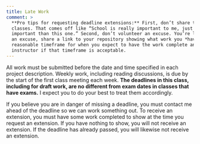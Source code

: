 ```yaml
---
title: Late Work
comment: >
  **Pro tips for requesting deadline extensions:** First, don’t share that you’ve been busy in other
  classes. That comes off like “School is really important to me, just my other classes are more
  important than this one.” Second, don’t volunteer an excuse. You’re late. That happens. Instead of
  an excuse, share a link to your repository showing what work you *have* done. And then provide a
  reasonable timeframe for when you expect to have the work complete and submitted, and ask your
  instructor if that timeframe is acceptable.
---
```


All work must be submitted before the date and time specified in each project description. Weekly
work, including reading discussions, is due by the start of the first class meeting each week.
<strong>The deadlines in this class, including for draft work, are no different from exam dates in
classes that have exams.</strong> I expect you to do your best to treat them accordingly.

If you believe you are in danger of missing a deadline, you must contact me ahead of the deadline so
we can work something out. To receive an extension, you must have some work completed to show at the
time you request an extension. If you have nothing to show, you will not receive an extension. If
the deadline has already passed, you will likewise not receive an extension.
